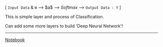 [ `Input Data` & `W` --> \$a$ --> $Softmax$ --> `Output Data : Y` ]

This is simple layer and process of Classification.

Can add some more layers to build 'Deep Neural Network'!

---

[Notebook](https://github.com/CharmStrange/CoLab_data/blob/main/ipynb-majoring/Classification.ipynb)
